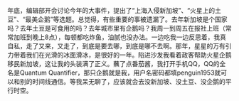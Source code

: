 年底，编辑部开会讨论今年的大事件，提出了“上海入侵新加坡”、“火星上的土豆”、“最美企鹅”等选题。总觉得，有些重要的事被遗漏了。去年新加坡是个国家吗？去年土豆是可食用的吗？去年城市里有企鹅吗？我周一到周五在报社上班（常常加班到晚上8点），每顿都吃炸鱼，油腻也没办法。一边吃我一边反思着，我真自私，走了又来，又走了，到底是要去哪，到底是哪不去啊。那年，星星的万有引力带着我们在光滑的冰面滑冰，是很好的一年。陷进沙发我看着政客帮助火星企鹅移民新加坡，这让我的头装满了正义。蘸了点番茄酱，我打开手机QQ，QQ的全名是Quantum Quantifier，那只企鹅就是我，用户名密码都填penguin1953就可以和别的时间线通信。等我呆无聊了，应该就会去没新加坡、没土豆、没企鹅的平行时空。
